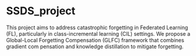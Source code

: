 # SSDS_project
This project aims to address catastrophic forgetting  in Federated Learning (FL), particularly in class-incremental  learning (CIL) settings. We propose a Global-Local Forgetting  Compensation (GLFC) framework that combines gradient com pensation and knowledge distillation to mitigate forgetting.
